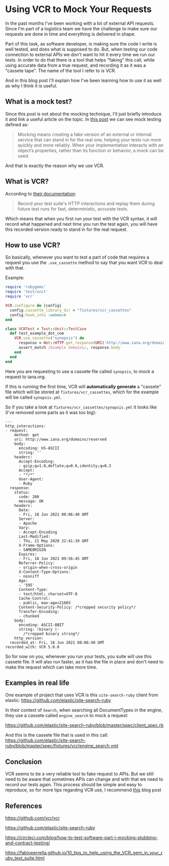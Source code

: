 # Using VCR to Mock Your Requests

In the past months I've been working with a lot of external API requests. Since I'm part of a logistics team we have the challenge to make sure our requests are done in time and everything is delivered in shape.

Part of this task, as software developer, is making sure the code I write is well tested, and does what is supposed to do. But, when testing our code connection to external APIs we don't want to hit it every time we run our tests. In order to do that there is a tool that helps "faking" this call, while using accurate data from a true request, and recording it as it was a "cassete tape". The name of the tool I refer to is VCR.

And in this blog post I'll explain how I've been learning how to use it as well as why I think it is useful.

## What is a mock test?

Since this post is not about the mocking technique, I'll just briefly introduce it and link a useful article on the topic. In [this post](https://circleci.com/blog/how-to-test-software-part-i-mocking-stubbing-and-contract-testing/) we can see mock testing defined as:

> Mocking means creating a fake version of an external or internal service that can stand in for the real one, helping your tests run more quickly and more reliably. When your implementation interacts with an object’s properties, rather than its function or behavior, a mock can be used.

And that is exactly the reason why we use VCR.

## What is VCR?

According to [their documentation](https://github.com/vcr/vcr):

> Record your test suite's HTTP interactions and replay them during future test runs for fast, deterministic, accurate tests.

Which means that when you first run your test with the VCR syntax, it will record what happened and next time you run the test again, you will have this recorded version ready to stand in for the real request.

## How to use VCR?

So basically, whenever you want to test a part of code that requires a request you use the `.use_cassette` method to say that you want VCR to deal with that.

Example:

```ruby
require 'rubygems'
require 'test/unit'
require 'vcr'

VCR.configure do |config|
  config.cassette_library_dir = "fixtures/vcr_cassettes"
  config.hook_into :webmock
end

class VCRTest < Test::Unit::TestCase
  def test_example_dot_com
    VCR.use_cassette("synopsis") do
      response = Net::HTTP.get_response(URI('http://www.iana.org/domains/reserved'))
      assert_match /Example domains/, response.body
    end
  end
end
```

Here you are requesting to use a cassete file called `synopsis`, to mock a request to iana.org.

If this is running the first time, VCR will **automatically generate** a "cassete" file which will be stored at `fixtures/vcr_cassettes`, which for the example will be called `synopsis.yml`.

So if you take a look at `fixtures/vcr_cassettes/synopsis.yml` it looks like (I've removed some parts as it was too big):

```
---
http_interactions:
- request:
    method: get
    uri: http://www.iana.org/domains/reserved
    body:
      encoding: US-ASCII
      string: ''
    headers:
      Accept-Encoding:
      - gzip;q=1.0,deflate;q=0.6,identity;q=0.3
      Accept:
      - "*/*"
      User-Agent:
      - Ruby
  response:
    status:
      code: 200
      message: OK
    headers:
      Date:
      - Fri, 18 Jun 2021 08:06:40 GMT
      Server:
      - Apache
      Vary:
      - Accept-Encoding
      Last-Modified:
      - Thu, 21 May 2020 22:41:39 GMT
      X-Frame-Options:
      - SAMEORIGIN
      Expires:
      - Fri, 18 Jun 2021 09:56:45 GMT
      Referrer-Policy:
      - origin-when-cross-origin
      X-Content-Type-Options:
      - nosniff
      Age:
      - '595'
      Content-Type:
      - text/html; charset=UTF-8
      Cache-Control:
      - public, max-age=21603
      Content-Security-Policy: /*cropped security policy*/
      Transfer-Encoding:
      - chunked
    body:
      encoding: ASCII-8BIT
      string: !binary |-
        /*cropped binary string*/
    http_version:
  recorded_at: Fri, 18 Jun 2021 08:06:40 GMT
recorded_with: VCR 5.0.0
```

So for now on you, whenever you run your tests, you suite will use this cassete file. It will also run faster, as it has the file in place and don't need to make the request which can take more time.

## Examples in real life

One example of project that uses VCR is this `site-search-ruby` client from elastic: https://github.com/elastic/site-search-ruby

In their context of `Search`, when searching all DocumentTypes in the engine, they use a cassete called `engine_search` to mock a request:

https://github.com/elastic/site-search-ruby/blob/master/spec/client_spec.rb

And this is the cassete file that is used in this call: https://github.com/elastic/site-search-ruby/blob/master/spec/fixtures/vcr/engine_search.yml

## Conclusion

VCR seems to be a very reliable tool to fake request to APIs. But we still need to be aware that sometimes APIs can change and with that we need to record our tests again. This process should be simple and easy to reproduce, so for more tips regarding VCR use, I recommend [this](https://fabioperrella.github.io/10_tips_to_help_using_the_VCR_gem_in_your_ruby_test_suite.html) blog post

## References
https://github.com/vcr/vcr

https://github.com/elastic/site-search-ruby

https://circleci.com/blog/how-to-test-software-part-i-mocking-stubbing-and-contract-testing/

https://fabioperrella.github.io/10_tips_to_help_using_the_VCR_gem_in_your_ruby_test_suite.html
